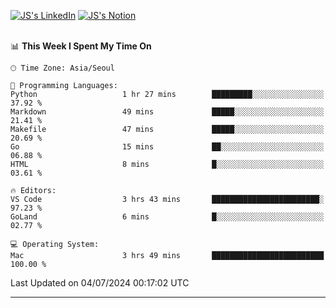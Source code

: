 
[![JS's LinkedIn](https://img.shields.io/badge/LinkedIn-blue?style=for-the-badge&logo=linkedin)](https://www.linkedin.com/in/jaeseung-lee-5a2a32139/) 
[![JS's Notion](https://img.shields.io/badge/Notion-black?style=for-the-badge&logo=notion)](https://bit.ly/ljswiki1) <br><br>
<!-- ![JS's GitHub stats](https://github-readme-stats-lemon-five.vercel.app/api?username=tkxkd0159&hide=contribs,prs,stars,issues&show_icons=true&theme=react&include_all_commits=true)   -->
<!-- ![Top Langs](https://github-readme-stats-lemon-five.vercel.app/api/top-langs/?username=tkxkd0159&layout=compact&hide=jupyter%20notebook,scss,html,css&langs_count=10)  -->


<!--START_SECTION:waka-->
📊 **This Week I Spent My Time On** 

```text
🕑︎ Time Zone: Asia/Seoul

💬 Programming Languages: 
Python                   1 hr 27 mins        █████████░░░░░░░░░░░░░░░░   37.92 % 
Markdown                 49 mins             █████░░░░░░░░░░░░░░░░░░░░   21.41 % 
Makefile                 47 mins             █████░░░░░░░░░░░░░░░░░░░░   20.69 % 
Go                       15 mins             ██░░░░░░░░░░░░░░░░░░░░░░░   06.88 % 
HTML                     8 mins              █░░░░░░░░░░░░░░░░░░░░░░░░   03.61 % 

🔥 Editors: 
VS Code                  3 hrs 43 mins       ████████████████████████░   97.23 % 
GoLand                   6 mins              █░░░░░░░░░░░░░░░░░░░░░░░░   02.77 % 

💻 Operating System: 
Mac                      3 hrs 49 mins       █████████████████████████   100.00 % 
```


 Last Updated on 04/07/2024 00:17:02 UTC
<!--END_SECTION:waka-->

---
<!---
<a href="https://github.com/tkxkd0159/books">
  <img align="center" src="https://github-readme-stats-lemon-five.vercel.app/api/pin/?username=tkxkd0159&repo=books&theme=react" />
</a>
-->

<!---
- 🔭 I’m currently working on ...
- 🌱 I’m currently learning blockchain and distributed network
- 👯 I’m looking to collaborate on ...
- 🤔 I’m looking for help with ...
- 💬 Ask me about ...
- 📫 How to reach me: ...
- 😄 Pronouns: ...
- ⚡ Fun fact: ...
-->

